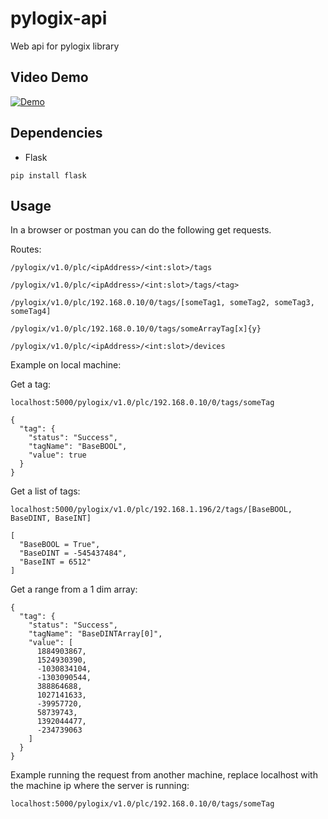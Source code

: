 # pylogix-api

Web api for pylogix library

## Video Demo

[![Demo](https://img.youtube.com/vi/JIagCipFybE/0.jpg)](https://www.youtube.com/watch?v=JIagCipFybE)

## Dependencies

- Flask

```
pip install flask
```

## Usage

In a browser or postman you can do the following get requests.

Routes:

```
/pylogix/v1.0/plc/<ipAddress>/<int:slot>/tags

/pylogix/v1.0/plc/<ipAddress>/<int:slot>/tags/<tag>

/pylogix/v1.0/plc/192.168.0.10/0/tags/[someTag1, someTag2, someTag3, someTag4]

/pylogix/v1.0/plc/192.168.0.10/0/tags/someArrayTag[x]{y}

/pylogix/v1.0/plc/<ipAddress>/<int:slot>/devices
```

Example on local machine:

Get a tag:

```
localhost:5000/pylogix/v1.0/plc/192.168.0.10/0/tags/someTag

{
  "tag": {
    "status": "Success",
    "tagName": "BaseBOOL",
    "value": true
  }
}
```

Get a list of tags:

```
localhost:5000/pylogix/v1.0/plc/192.168.1.196/2/tags/[BaseBOOL, BaseDINT, BaseINT]

[
  "BaseBOOL = True",
  "BaseDINT = -545437484",
  "BaseINT = 6512"
]
```

Get a range from a 1 dim array:

```
{
  "tag": {
    "status": "Success",
    "tagName": "BaseDINTArray[0]",
    "value": [
      1884903867,
      1524930390,
      -1030834104,
      -1303090544,
      388864688,
      1027141633,
      -39957720,
      58739743,
      1392044477,
      -234739063
    ]
  }
}
```

Example running the request from another machine, replace localhost with the machine ip where the server is running:

```
localhost:5000/pylogix/v1.0/plc/192.168.0.10/0/tags/someTag
```
